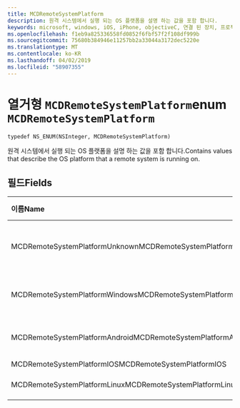 ```yaml
---
title: MCDRemoteSystemPlatform
description: 원격 시스템에서 실행 되는 OS 플랫폼을 설명 하는 값을 포함 합니다.
keywords: microsoft, windows, iOS, iPhone, objectiveC, 연결 된 장치, 프로젝트 로마
ms.openlocfilehash: f1eb9a825336558fd0852f6fbf57f2f108df999b
ms.sourcegitcommit: 75680b384946e11257bb2a33044a3172dec5220e
ms.translationtype: MT
ms.contentlocale: ko-KR
ms.lasthandoff: 04/02/2019
ms.locfileid: "58907355"
---
```

# <a name="enum-mcdremotesystemplatform"></a><span data-ttu-id="3d945-104">열거형 `MCDRemoteSystemPlatform`</span><span class="sxs-lookup"><span data-stu-id="3d945-104">enum `MCDRemoteSystemPlatform`</span></span> 

```
typedef NS_ENUM(NSInteger, MCDRemoteSystemPlatform)
```  
<span data-ttu-id="3d945-105">원격 시스템에서 실행 되는 OS 플랫폼을 설명 하는 값을 포함 합니다.</span><span class="sxs-lookup"><span data-stu-id="3d945-105">Contains values that describe the OS platform that a remote system is running on.</span></span> 

## <a name="fields"></a><span data-ttu-id="3d945-106">필드</span><span class="sxs-lookup"><span data-stu-id="3d945-106">Fields</span></span>

| <span data-ttu-id="3d945-107">이름</span><span class="sxs-lookup"><span data-stu-id="3d945-107">Name</span></span>                              | <span data-ttu-id="3d945-108">값</span><span class="sxs-lookup"><span data-stu-id="3d945-108">Value</span></span> | <span data-ttu-id="3d945-109">설명</span><span class="sxs-lookup"><span data-stu-id="3d945-109">Description</span></span>                    |
|:----------------------------------|:------|:-------------------------------|
| <span data-ttu-id="3d945-110">MCDRemoteSystemPlatformUnknown</span><span class="sxs-lookup"><span data-stu-id="3d945-110">MCDRemoteSystemPlatformUnknown</span></span> | <span data-ttu-id="3d945-111">0</span><span class="sxs-lookup"><span data-stu-id="3d945-111">0</span></span> | <span data-ttu-id="3d945-112">알 수 없는 플랫폼입니다.</span><span class="sxs-lookup"><span data-stu-id="3d945-112">The platform is unknown.</span></span>
| <span data-ttu-id="3d945-113">MCDRemoteSystemPlatformWindows</span><span class="sxs-lookup"><span data-stu-id="3d945-113">MCDRemoteSystemPlatformWindows</span></span> | <span data-ttu-id="3d945-114">1</span><span class="sxs-lookup"><span data-stu-id="3d945-114">1</span></span> | <span data-ttu-id="3d945-115">Windows 운영 체제입니다.</span><span class="sxs-lookup"><span data-stu-id="3d945-115">Windows OS.</span></span> |
| <span data-ttu-id="3d945-116">MCDRemoteSystemPlatformAndroid</span><span class="sxs-lookup"><span data-stu-id="3d945-116">MCDRemoteSystemPlatformAndroid</span></span> | <span data-ttu-id="3d945-117">2</span><span class="sxs-lookup"><span data-stu-id="3d945-117">2</span></span> | <span data-ttu-id="3d945-118">Android OS입니다.</span><span class="sxs-lookup"><span data-stu-id="3d945-118">Android OS.</span></span> |
| <span data-ttu-id="3d945-119">MCDRemoteSystemPlatformIOS</span><span class="sxs-lookup"><span data-stu-id="3d945-119">MCDRemoteSystemPlatformIOS</span></span> | <span data-ttu-id="3d945-120">3</span><span class="sxs-lookup"><span data-stu-id="3d945-120">3</span></span> | <span data-ttu-id="3d945-121">iOS.</span><span class="sxs-lookup"><span data-stu-id="3d945-121">iOS.</span></span> |
| <span data-ttu-id="3d945-122">MCDRemoteSystemPlatformLinux</span><span class="sxs-lookup"><span data-stu-id="3d945-122">MCDRemoteSystemPlatformLinux</span></span> | <span data-ttu-id="3d945-123">4</span><span class="sxs-lookup"><span data-stu-id="3d945-123">4</span></span> | <span data-ttu-id="3d945-124">Linux OS.</span><span class="sxs-lookup"><span data-stu-id="3d945-124">Linux OS.</span></span> |